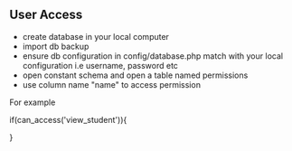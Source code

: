 

## User Access


- create database in your local computer
- import db backup
- ensure db configuration in config/database.php match with your local configuration i.e username, password etc
- open constant schema and open a table named permissions
- use column name "name" to access permission

For example

 if(can_access('view_student')){


 }

